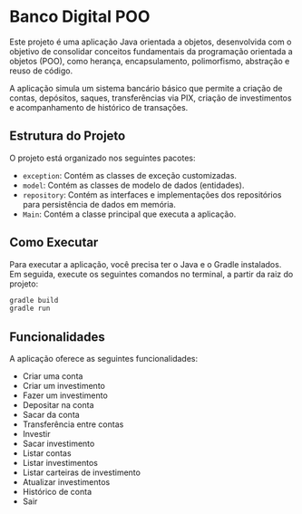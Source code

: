 
# Banco Digital POO

Este projeto é uma aplicação Java orientada a objetos, desenvolvida com o objetivo de consolidar conceitos fundamentais da programação orientada a objetos (POO), como herança, encapsulamento, polimorfismo, abstração e reuso de código.

A aplicação simula um sistema bancário básico que permite a criação de contas, depósitos, saques, transferências via PIX, criação de investimentos e acompanhamento de histórico de transações.

## Estrutura do Projeto

O projeto está organizado nos seguintes pacotes:

- `exception`: Contém as classes de exceção customizadas.
- `model`: Contém as classes de modelo de dados (entidades).
- `repository`: Contém as interfaces e implementações dos repositórios para persistência de dados em memória.
- `Main`: Contém a classe principal que executa a aplicação.

## Como Executar

Para executar a aplicação, você precisa ter o Java e o Gradle instalados. Em seguida, execute os seguintes comandos no terminal, a partir da raiz do projeto:

```bash
gradle build
gradle run
```

## Funcionalidades

A aplicação oferece as seguintes funcionalidades:

- Criar uma conta
- Criar um investimento
- Fazer um investimento
- Depositar na conta
- Sacar da conta
- Transferência entre contas
- Investir
- Sacar investimento
- Listar contas
- Listar investimentos
- Listar carteiras de investimento
- Atualizar investimentos
- Histórico de conta
- Sair
